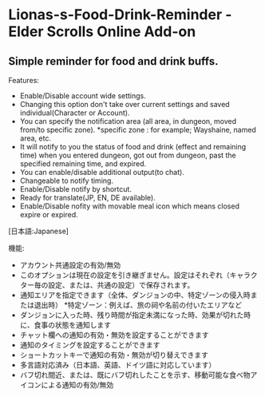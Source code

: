 # Lionas-s-Food-Drink-Reminder - Elder Scrolls Online Add-on

## Simple reminder for food and drink buffs.

Features:
* Enable/Disable account wide settings.
* Changing this option don't take over current settings and saved individual(Character or Account).
* You can specify the notification area (all area, in dungeon, moved from/to specific zone).
*specific zone : for example; Wayshaine, named area, etc.
* It will notify to you the status of food and drink (effect and remaining time) when you entered dungeon, got out from dungeon, past the specified remaining time, and expired.
* You can enable/disable additional output(to chat).
* Changeable to notify timing.
* Enable/Disable notify by shortcut.
* Ready for translate(JP, EN, DE available).
* Enable/Disable nofity with movable meal icon which means closed expire or expired.

[日本語:Japanese]

機能:
* アカウント共通設定の有効/無効
* このオプションは現在の設定を引き継ぎません。設定はそれぞれ（キャラクター毎の設定、または、共通の設定）で保存されます。
* 通知エリアを指定できます（全体、ダンジョンの中、特定ゾーンの侵入時または退出時）
*特定ゾーン：例えば、旅の祠や名前の付いたエリアなど
* ダンジョンに入った時、残り時間が指定未満になった時、効果が切れた時に、食事の状態を通知します
* チャット欄への通知の有効・無効を設定することができます
* 通知のタイミングを設定することができます
* ショートカットキーで通知の有効・無効が切り替えできます
* 多言語対応済み（日本語、英語、ドイツ語に対応しています）
* バフ切れ間近、または、既にバフ切れしたことを示す、移動可能な食べ物アイコンによる通知の有効/無効
